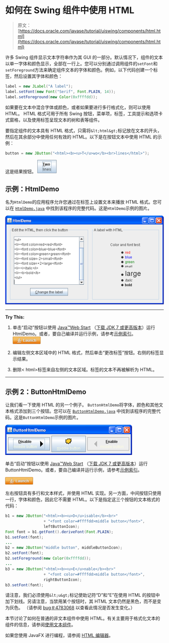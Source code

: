 # 如何在 Swing 组件中使用 HTML

> 原文： [https://docs.oracle.com/javase/tutorial/uiswing/components/html.html](https://docs.oracle.com/javase/tutorial/uiswing/components/html.html)

许多 Swing 组件显示文本字符串作为其 GUI 的一部分。默认情况下，组件的文本以单一字体和颜色显示，全部在一行上。您可以分别通过调用组件的`setFont`和`setForeground`方法来确定组件文本的字体和颜色。例如，以下代码创建一个标签，然后设置其字体和颜色：

```java
label = new JLabel("A label");
label.setFont(new Font("Serif", Font.PLAIN, 14));
label.setForeground(new Color(0xffffdd));

```

如果要在文本中混合字体或颜色，或者如果要进行多行格式化，则可以使用 HTML。 HTML 格式可用于所有 Swing 按钮，菜单项，标签，工具提示和选项卡式窗格，以及使用标签呈现文本的树和表等组件。

要指定组件的文本具有 HTML 格式，只需将`&lt;html&gt;`标记放在文本的开头，然后在其余部分中使用任何有效的 HTML。以下是在按钮文本中使用 HTML 的示例：

```java
button = new JButton("<html><b><u>T</u>wo</b><br>lines</html>");

```

这是结果按钮。 ![Screenshot of a button that shows HTML in the Metal look and feel.](img/f6784cdc0c10aa4c9b1321d6cc2cc16e.jpg)

## 示例：HtmlDemo

名为`HtmlDemo`的应用程序允许您通过在标签上设置文本来播放 HTML 格式。您可以在 [`HtmlDemo.java`](../examples/components/HtmlDemoProject/src/components/HtmlDemo.java) 中找到该程序的完整代码。这是`HtmlDemo`示例的图片。

![Screenshot of HtmlDemo in the Metal look and feel.](img/9ddcadcebdf83dd96b3f871cbf832540.jpg)

* * *

**Try This:** 

1.  单击“启动”按钮以使用 [Java™Web Start](http://www.oracle.com/technetwork/java/javase/javawebstart/index.html) （[下载 JDK 7 或更高版本](http://www.oracle.com/technetwork/java/javase/downloads/index.html)）运行 HtmlDemo。或者，要自己编译并运行示例，请参考[示例索引](../examples/components/index.html#HtmlDemo)。 [![Launches the HtmlDemo Application](img/4707a69a17729d71c56b2bdbbb4cc61c.jpg)](https://docs.oracle.com/javase/tutorialJWS/samples/uiswing/HtmlDemoProject/HtmlDemo.jnlp) 

2.  编辑左侧文本区域中的 HTML 格式，然后单击“更改标签”按钮。右侧的标签显示结果。
3.  删除&lt; html&gt;标签来自左侧的文本区域。标签的文本不再被解析为 HTML。

* * *

## 示例 2：ButtonHtmlDemo

让我们看一下使用 HTML 的另一个例子。 `ButtonHtmlDemo`将字体，颜色和其他文本格式添加到三个按钮。您可以在 [`ButtonHtmlDemo.java`](../examples/components/ButtonHtmlDemoProject/src/components/ButtonHtmlDemo.java) 中找到该程序的完整代码。这是`ButtonHtmlDemo`示例的图片。

![Screenshot of ButtonHtmlDemo in the Metal look and feel.](img/1beee2bc13e74ea1b485b6c39e6bdd59.jpg)

单击“启动”按钮以使用 [Java™Web Start](http://www.oracle.com/technetwork/java/javase/javawebstart/index.html) （[下载 JDK 7 或更高版本](http://www.oracle.com/technetwork/java/javase/downloads/index.html)）运行 ButtonHtmlDemo。或者，要自己编译并运行示例，请参考[示例索引](../examples/components/index.html#ButtonHtmlDemo)。

[![Launches the ButtonHtmlDemo Application](img/4707a69a17729d71c56b2bdbbb4cc61c.jpg)](https://docs.oracle.com/javase/tutorialJWS/samples/uiswing/ButtonHtmlDemoProject/ButtonHtmlDemo.jnlp)

左右按钮具有多行和文本样式，并使用 HTML 实现。另一方面，中间按钮只使用一行，字体和颜色，因此它不需要 HTML。以下是指定这三个按钮的文本格式的代码：

```java
b1 = new JButton("<html><b><u>D</u>isable</b><br>"
                 + "<font color=#ffffdd>middle button</font>",
                 leftButtonIcon);
Font font = b1.getFont().deriveFont(Font.PLAIN);
b1.setFont(font);
...
b2 = new JButton("middle button", middleButtonIcon);
b2.setFont(font);
b2.setForeground(new Color(0xffffdd));
...
b3 = new JButton("<html><b><u>E</u>nable</b><br>"
                 + "<font color=#ffffdd>middle button</font>",
                 rightButtonIcon);
b3.setFont(font);

```

请注意，我们必须使用`&lt;u&gt;`标记使助记符“D”和“E”在使用 HTML 的按钮中加下划线。另请注意，当禁用某个按钮时，其 HTML 文本仍然是黑色，而不是变为灰色。 （请参阅 [bug＃4783068](http://bugs.java.com/bugdatabase/view_bug.do?bug_id=4783068) 以查看此情况是否发生变化。）

本节讨论了如何在普通的非文本组件中使用 HTML。有关主要用于格式化文本的组件的信息，请参阅[使用文本组件](text.html)。

如果您使用 JavaFX 进行编程，请参阅 [HTML 编辑器](https://docs.oracle.com/javase/8/javafx/user-interface-tutorial/editor.htm)。